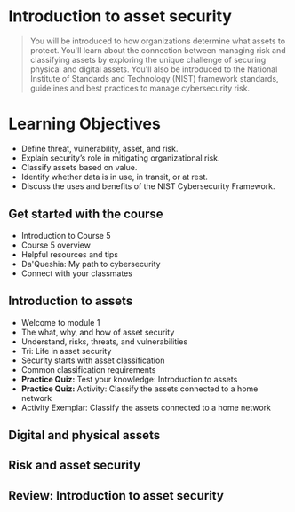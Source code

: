 # Introduction to asset security
> You will be introduced to how organizations determine what assets to protect. You'll learn about the connection between managing risk and classifying assets by exploring the unique challenge of securing physical and digital assets. You'll also be introduced to the National Institute of Standards and Technology (NIST) framework standards, guidelines and best practices to manage cybersecurity risk.
# Learning Objectives
- Define threat, vulnerability, asset, and risk.
- Explain security’s role in mitigating organizational risk.
- Classify assets based on value.
- Identify whether data is in use, in transit, or at rest.
- Discuss the uses and benefits of the NIST Cybersecurity Framework.
## Get started with the course
- Introduction to Course 5
- Course 5 overview
- Helpful resources and tips
- Da'Queshia: My path to cybersecurity
- Connect with your classmates
## Introduction to assets
- Welcome to module 1
- The what, why, and how of asset security
- Understand, risks, threats, and vulnerabilities
- Tri: Life in asset security
- Security starts with asset classification
- Common classification requirements
- **Practice Quiz:** Test your knowledge: Introduction to assets
- **Practice Quiz:** Activity: Classify the assets connected to a home network
- Activity Exemplar: Classify the assets connected to a home network
## Digital and physical assets
## Risk and asset security
## Review: Introduction to asset security
